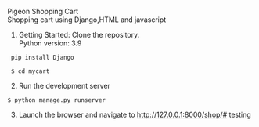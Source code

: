 Pigeon Shopping Cart<br/>
 Shopping cart using Django,HTML and javascript<br/>
 
1. Getting Started: Clone the repository.<br/>
Python version: 3.9<br/>

```
 pip install Django
```

```
 $ cd mycart
``` 
2. Run the development server

```
$ python manage.py runserver
```
3. Launch the browser and navigate to http://127.0.0.1:8000/shop/#
testing